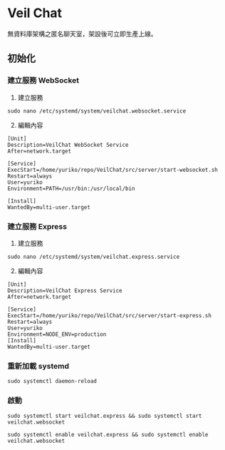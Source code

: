 # Veil Chat
無資料庫架構之匿名聊天室，架設後可立即生產上線。

## 初始化

### 建立服務 WebSocket

1. 建立服務
```
sudo nano /etc/systemd/system/veilchat.websocket.service
```

2. 編輯內容
```
[Unit]
Description=VeilChat WebSocket Service
After=network.target

[Service]
ExecStart=/home/yuriko/repo/VeilChat/src/server/start-websocket.sh
Restart=always
User=yuriko
Environment=PATH=/usr/bin:/usr/local/bin

[Install]
WantedBy=multi-user.target
```

### 建立服務 Express

1. 建立服務
```
sudo nano /etc/systemd/system/veilchat.express.service
```

2. 編輯內容
```
[Unit]
Description=VeilChat Express Service
After=network.target

[Service]
ExecStart=/home/yuriko/repo/VeilChat/src/server/start-express.sh
Restart=always
User=yuriko
Environment=NODE_ENV=production
[Install]
WantedBy=multi-user.target
```


### 重新加載 systemd
```
sudo systemctl daemon-reload
```

### 啟動
```
sudo systemctl start veilchat.express && sudo systemctl start veilchat.websocket
```
```
sudo systemctl enable veilchat.express && sudo systemctl enable veilchat.websocket
```